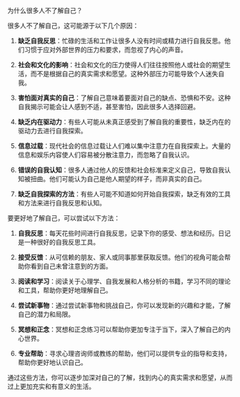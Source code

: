 

为什么很多人不了解自己？

很多人不了解自己，这可能源于以下几个原因：

1. **缺乏自我反思**：忙碌的生活和工作让很多人没有时间或精力进行自我反思。他们习惯于应对外部世界的压力和要求，而忽视了内心的声音。

2. **社会和文化的影响**：社会和文化的压力使得人们往往按照他人或社会的期望生活，而不是根据自己的真实需求和愿望。这种外部压力可能导致个人迷失自我。

3. **害怕面对真实的自己**：了解自己意味着要面对自己的缺点、恐惧和不安。这种自我揭示可能会让人感到不适，甚至害怕，因此很多人选择回避。

4. **缺乏内在驱动力**：有些人可能从未真正感受到了解自我的重要性，缺乏内在的驱动力去进行自我探索。

5. **信息过载**：现代社会的信息过载让人们难以集中注意力在自我探索上。大量的信息和娱乐内容使人们容易被分散注意力，而忽略了自我认识。

6. **错误的自我认知**：很多人通过他人的反馈和社会标准来定义自己，导致自我认知被扭曲。他们可能认为自己是他人期望的样子，而非真实的自己。

7. **缺乏自我探索的方法**：有些人可能不知道如何开始自我探索，缺乏有效的工具和方法来进行自我反思和认知。

要更好地了解自己，可以尝试以下方法：

1. **自我反思**：每天花些时间进行自我反思，记录下你的感受、想法和经历。日记是一种很好的自我反思工具。

2. **接受反馈**：从可信赖的朋友、家人或同事那里获取反馈。他们的视角可能会帮助你看到自己未曾注意到的方面。

3. **阅读和学习**：阅读关于心理学、自我发展和人格分析的书籍，学习不同的理论和工具，帮助你更好地理解自己。

4. **尝试新事物**：通过尝试新事物和挑战自己，你可以发现新的兴趣和才能，了解自己的潜力和局限。

5. **冥想和正念**：冥想和正念练习可以帮助你更加专注于当下，深入了解自己的内心世界。

6. **专业帮助**：寻求心理咨询师或教练的帮助，他们可以提供专业的指导和支持，帮助你更好地认识自己。

通过这些方法，你可以逐步加深对自己的了解，找到内心的真实需求和愿望，从而过上更加充实和有意义的生活。